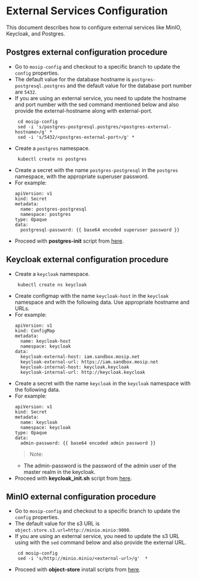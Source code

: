 #  External Services Configuration

This document describes how to configure external services like MinIO, Keycloak, and Postgres.


## Postgres external configuration procedure

* Go to `mosip-config` and checkout to a specific branch to update the `config` properties.
* The default value for the database hostname is `postgres-postgresql.postgres` and the default value for the database port number are `5432`.
* If you are using an external service, you need to update the hostname and port number with the sed command mentioned below and also provide the external-hostname along with external-port. 
  ```
   cd mosip-config
   sed -i 's/postgres-postgresql.postgres/<postgres-external-hostname>/g' *
   sed -i 's/5432/<postgres-external-port>/g' *
  ```
* Create a `postgres` namespace.
  ```
   kubectl create ns postgres
  ```
* Create a secret with the name `postgres-postgresql` in the `postgres` namespace, with the appropriate superuser password.
* For example:
  ```
  apiVersion: v1
  kind: Secret
  metadata:
    name: postgres-postgresql
    namespace: postgres
  type: Opaque
  data:
    postgresql-password: {{ base64 encoded superuser password }}
  ```
* Proceed with **postgres-init** script from [here](../external/postgres/README.md#initialize-db).


## Keycloak external configuration procedure

* Create a `keycloak` namespace.
  ```
   kubectl create ns keycloak
  ```
* Create configmap with the name `keycloak-host` in the `keycloak` namespace and with the following data. Use appropriate hostname and URLs.
* For example:
  ```
  apiVersion: v1
  kind: ConfigMap
  metadata:
    name: keycloak-host
    namespace: keycloak
  data:
    keycloak-external-host: iam.sandbox.mosip.net
    keycloak-external-url: https://iam.sandbox.mosip.net
    keycloak-internal-host: keycloak.keycloak
    keycloak-internal-url: http://keycloak.keycloak
  ```
* Create a secret with the name `keycloak` in the `keycloak` namespace with the following data.
* For example:
  ```
  apiVersion: v1
  kind: Secret
  metadata:
    name: keycloak
    namespace: keycloak
  type: Opaque
  data:
    admin-password: {{ base64 encoded admin password }}
  ```
  >Note: 
  - The admin-password is the password of the admin user of the master realm in the keycloak.
* Proceed with **keycloak_init.sh** script from [here](../external/iam/README.md#keycloak-init).



## MinIO external configuration procedure

* Go to `mosip-config` and checkout to a specific branch to update the `config` properties.
* The default value for the s3 URL is `object.store.s3.url=http://minio.minio:9000`.
* If you are using an external service, you need to update the s3 URL using with the `sed` command below and also provide the external URL. 
  ```
   cd mosip-config
   sed -i 's/http://minio.minio/<external-url>/g'  *
  ```
* Proceed with **object-store** install scripts from [here](../external/object-store/README.md).
